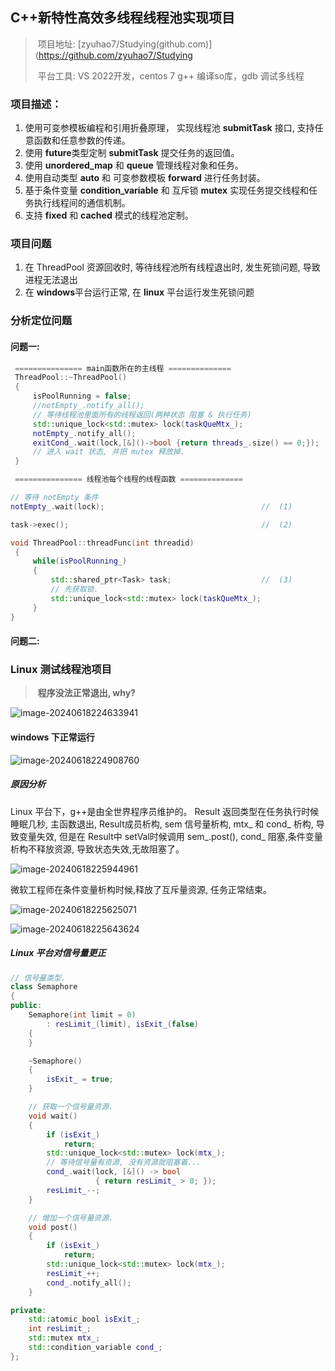 ## C++新特性高效多线程线程池实现项目

> ​	项目地址: [zyuhao7/Studying(github.com)](https://github.com/zyuhao7/Studying
>
> ​	平台工具: VS 2022开发，centos 7 g++ 编译so库，gdb 调试多线程





### 项目描述：

1.  使用可变参模板编程和引用折叠原理， 实现线程池 **submitTask** 接口, 支持任意函数和任意参数的传递。
2.  使用 **future**类型定制 **submitTask** 提交任务的返回值。
3.  使用 **unordered_map** 和 **queue** 管理线程对象和任务。
4.  使用自动类型 **auto** 和 可变参数模板 **forward** 进行任务封装。
5.  基于条件变量 **condition_variable** 和 互斥锁 **mutex** 实现任务提交线程和任务执行线程间的通信机制。
6.  支持 **fixed** 和 **cached** 模式的线程池定制。



### 项目问题

1.  在 ThreadPool 资源回收时, 等待线程池所有线程退出时, 发生死锁问题, 导致进程无法退出
2. 在 **windows**平台运行正常, 在 **linux** 平台运行发生死锁问题







### 分析定位问题

#### 问题一:

```c++
 =============== main函数所在的主线程 ==============
 ThreadPool::~ThreadPool()
 {
     isPoolRunning = false;
     //notEmpty_.notify_all();
     // 等待线程池里面所有的线程返回(两种状态 阻塞 & 执行任务)
     std::unique_lock<std::mutex> lock(taskQueMtx_);
     notEmpty_.notify_all();
     exitCond_.wait(lock,[&]()->bool {return threads_.size() == 0;});
     // 进入 wait 状态, 并把 mutex 释放掉. 
 }

 =============== 线程池每个线程的线程函数 ==============

// 等待 notEmpty 条件
notEmpty_.wait(lock);									//  (1)

task->exec();											//  (2)

void ThreadPool::threadFunc(int threadid)
 {
     while(isPoolRunning_)
     {
         std::shared_ptr<Task> task;                    //  (3)
         // 先获取锁.
         std::unique_lock<std::mutex> lock(taskQueMtx_);
	 }
}
```



#### 问题二:

### Linux 测试线程池项目

> ​	**程序没法正常退出, why?**

![image-20240618224633941](C:\Users\徐浩\AppData\Roaming\Typora\typora-user-images\image-20240618224633941.png)

#### windows 下正常运行

![image-20240618224908760](C:\Users\徐浩\AppData\Roaming\Typora\typora-user-images\image-20240618224908760.png)

##### 原因分析



Linux 平台下，g++是由全世界程序员维护的。 Result 返回类型在任务执行时候睡眠几秒, 主函数退出, Result成员析构, sem 信号量析构,  mtx_ 和 cond_ 析构, 导致变量失效, 但是在 Result中 setVal时候调用 sem_.post(), cond_ 阻塞,条件变量析构不释放资源, 导致状态失效,无故阻塞了。

![image-20240618225944961](C:\Users\徐浩\AppData\Roaming\Typora\typora-user-images\image-20240618225944961.png)





微软工程师在条件变量析构时候,释放了互斥量资源, 任务正常结束。

![image-20240618225625071](C:\Users\徐浩\AppData\Roaming\Typora\typora-user-images\image-20240618225625071.png)



![image-20240618225643624](C:\Users\徐浩\AppData\Roaming\Typora\typora-user-images\image-20240618225643624.png)





##### Linux 平台对信号量更正

```c++
// 信号量类型.
class Semaphore
{
public:
    Semaphore(int limit = 0)
        : resLimit_(limit), isExit_(false)
    {
    }

    ~Semaphore()
    {
        isExit_ = true;
    }

    // 获取一个信号量资源.
    void wait()
    {
        if (isExit_)
            return;
        std::unique_lock<std::mutex> lock(mtx_);
        // 等待信号量有资源, 没有资源就阻塞着...
        cond_.wait(lock, [&]() -> bool
                   { return resLimit_ > 0; });
        resLimit_--;
    }

    // 增加一个信号量资源.
    void post()
    {
        if (isExit_)
            return;
        std::unique_lock<std::mutex> lock(mtx_);
        resLimit_++;
        cond_.notify_all();
    }

private:
    std::atomic_bool isExit_;
    int resLimit_;
    std::mutex mtx_;
    std::condition_variable cond_;
};
```

